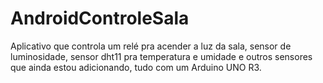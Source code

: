 # AndroidControleSala
Aplicativo que controla um relé pra acender a luz da sala, sensor de luminosidade, sensor dht11 pra temperatura e umidade 
e outros sensores que ainda estou adicionando, tudo com um Arduino UNO R3.
